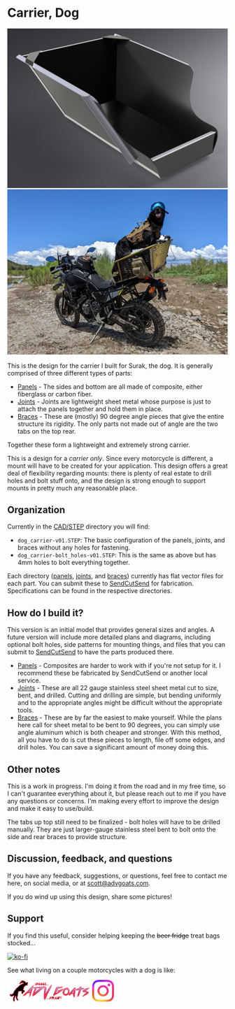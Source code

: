 # Carrier, Dog

![Dog carrier V01](assets/images/dog_carrier-v01.png)
![Dog carrier on Tenere](assets/images/tenere_carrier.jpg)

This is the design for the carrier I built for Surak, the dog. It is generally comprised of three different types of parts:

- [Panels](panels) - The sides and bottom are all made of composite, either fiberglass or carbon fiber.
- [Joints](joints) - Joints are lightweight sheet metal whose purpose is just to attach the panels together and hold them in place.
- [Braces](braces) - These are (mostly) 90 degree angle pieces that give the entire structure its rigidity. The only parts not made out of angle are the two tabs on the top rear.

Together these form a lightweight and extremely strong carrier.

This is a design for a *carrier only*. Since every motorcycle is different, a mount will have to be created for your application. This design offers a great deal of flexibility regarding mounts: there is plenty of real estate to drill holes and bolt stuff onto, and the design is strong enough to support mounts in pretty much any reasonable place.

## Organization

Currently in the [CAD/STEP](cad/STEP) directory you will find:
- `dog_carrier-v01.STEP`: The basic configuration of the panels, joints, and braces without any holes for fastening.
- `dog_carrier-bolt_holes-v01.STEP`: This is the same as above but has 4mm holes to bolt everything together.
	
Each directory ([panels](panels), [joints](joints), and [braces](braces)) currently has flat vector files for each part. You can submit these to [SendCutSend](https://sendcutsend.com/) for fabrication. Specifications can be found in the respective directories.

## How do I build it?

This version is an initial model that provides general sizes and angles. A future version will include more detailed plans and diagrams, including optional bolt holes, side patterns for mounting things, and files that you can submit to [SendCutSend](https://sendcutsend.com/) to have the parts produced there.

- [Panels](panels) - Composites are harder to work with if you're not setup for it. I recommend these be fabricated by SendCutSend or another local service.
- [Joints](joints) - These are all 22 gauge stainless steel sheet metal cut to size, bent, and drilled. Cutting and drilling are simple, but bending uniformly and to the appropriate angles might be difficult without the appropriate tools.
- [Braces](braces) - These are by far the easiest to make yourself. While the plans here call for sheet metal to be bent to 90 degrees, you can simply use angle aluminum which is both cheaper and stronger. With this method, all you have to do is cut these pieces to length, file off some edges, and drill holes. You can save a significant amount of money doing this.

## Other notes

This is a work in progress. I'm doing it from the road and in my free time, so I can't guarantee everything about it, but please reach out to me if you have any questions or concerns. I'm making every effort to improve the design and make it easy to use/build.

The tabs up top still need to be finalized - bolt holes will have to be drilled manually. They are just larger-gauge stainless steel bent to bolt onto the side and rear braces to provide structure.

## Discussion, feedback, and questions

If you have any feedback, suggestions, or questions, feel free to contact me here, on social media, or at scott@advgoats.com.

If you do wind up using this design, share some pictures!

## Support

If you find this useful, consider helping keeping the ~~beer fridge~~ treat bags stocked...

[![ko-fi](https://ko-fi.com/img/githubbutton_sm.svg)](https://ko-fi.com/N4N86PBC2)

See what living on a couple motorcycles with a dog is like:

[![advgoats.com](../tower/images/assets/advgoats.png)](https://advgoats.com) [![Instagram](../tower/images/assets/Instagram_Glyph_Gradient.png)](https://www.instagram.com/surak_and_scott)